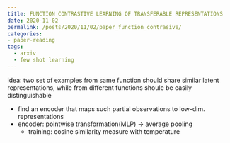 ```yaml
---
title: FUNCTION CONTRASTIVE LEARNING OF TRANSFERABLE REPRESENTATIONS
date: 2020-11-02
permalink: /posts/2020/11/02/paper_function_contrasive/
categories:
- paper-reading
tags:
  - arxiv
  - few shot learning
---
```


idea: two set of examples from same function should share similar latent representations, while from different functions shoule be easily distinguishable
- find an encoder that maps such partial observations to low-dim. representations
- encoder: pointwise transformation(MLP) -> average pooling
  - training: cosine similarity measure with temperature